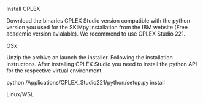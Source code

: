 Install CPLEX 

Download the binaries CPLEX Studio version compatible with the python version you used for the SKiMpy installation from the IBM website (Free academic version avialable).
We recommend to use CPLEX Studio 221.

OSx 

Unzip the archive an launch the installer. Following the installation instructons. 
After installing CPLEX Studio you need to install the python API for the respective virtual environment.

python /Applications/CPLEX_Studio221/python/setup.py install


Linux/WSL 




